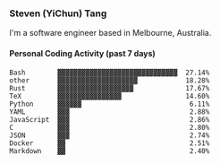 ### Steven (YiChun) Tang

I'm a software engineer based in Melbourne, Australia.

#### Personal Coding Activity (past 7 days)
```
Bash        ▓▓▓▓▓▓▓▓▓▓▓▓▓▓▓▓▓▓▓▓▓▓▓▓▓▓▓▓▓▓  27.14%
other       ▓▓▓▓▓▓▓▓▓▓▓▓▓▓▓▓▓▓▓▓            18.28%
Rust        ▓▓▓▓▓▓▓▓▓▓▓▓▓▓▓▓▓▓▓             17.67%
TeX         ▓▓▓▓▓▓▓▓▓▓▓▓▓▓▓▓                14.60%
Python      ▓▓▓▓▓▓                           6.11%
YAML        ▓▓▓                              2.88%
JavaScript  ▓▓▓                              2.86%
C           ▓▓▓                              2.80%
JSON        ▓▓▓                              2.74%
Docker      ▓▓                               2.51%
Markdown    ▓▓                               2.40%
```
